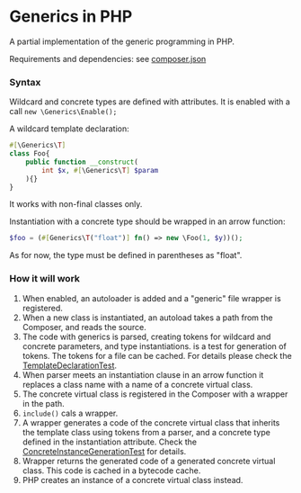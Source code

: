 # Generics in PHP
A partial implementation of the generic programming in PHP.


Requirements and dependencies: see [composer.json](https://github.com/grikdotnet/generics/blob/master/composer.json)

### Syntax
Wildcard and concrete types are defined with attributes. 
It is enabled with a call `new \Generics\Enable();`

A wildcard template declaration:
```php
#[\Generics\T]
class Foo{
    public function __construct(
        int $x, #[\Generics\T] $param
    ){}
}
```
It works with non-final classes only.

Instantiation with a concrete type should be wrapped in an arrow function:
```php
$foo = (#[Generics\T("float")] fn() => new \Foo(1, $y))();
```
As for now, the type must be defined in parentheses as "float".

### How it will work
1. When enabled, an autoloader is added and a "generic" file wrapper is registered. 
2. When a new class is instantiated, an autoload takes a path from the Composer, and reads the source. 
3. The code with generics is parsed, creating tokens for wildcard and concrete parameters, and type instantiations.
 is a test for generation of tokens. The tokens for a file can be cached. 
For details please check the [TemplateDeclarationTest](https://github.com/grikdotnet/generics/blob/master/tests/TemplateDeclarationTest.php). 
4. When parser meets an instantiation clause in an arrow function it replaces 
a class name with a name of a concrete virtual class.
6. The concrete virtual class is registered in the Composer with a wrapper in the path.
7. `include()` cals a wrapper. 
8. A wrapper generates a code of the concrete virtual class that inherits the template class
using tokens from a parser, and a concrete type defined in the instantiation attribute.
Check the [ConcreteInstanceGenerationTest](https://github.com/grikdotnet/generics/blob/master/tests/ConcreteInstanceGenerationTest.php)
for details. 
8. Wrapper returns the generated code of a generated concrete virtual class. This code is cached in a bytecode cache.
9. PHP creates an instance of a concrete virtual class instead.